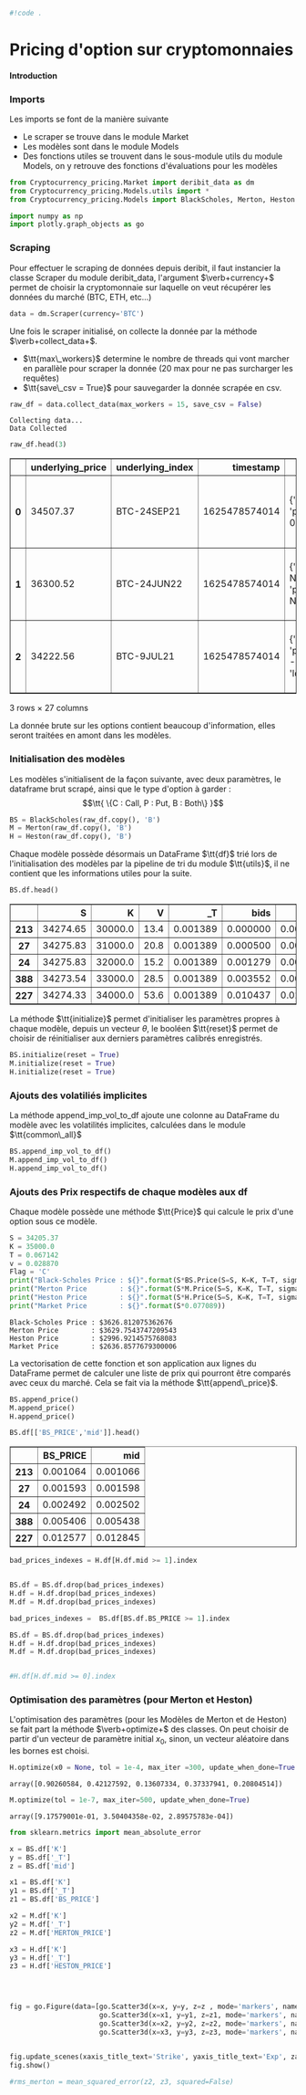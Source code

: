 ```python
#!code .
```

# Pricing d'option sur cryptomonnaies
#### Introduction

### Imports

Les imports se font de la manière suivante
- Le scraper se trouve dans le module Market
- Les modèles sont dans le module Models
- Des fonctions utiles se trouvent dans le sous-module utils du module Models, on y retrouve des fonctions d'évaluations pour les modèles


```python
from Cryptocurrency_pricing.Market import deribit_data as dm
from Cryptocurrency_pricing.Models.utils import *
from Cryptocurrency_pricing.Models import BlackScholes, Merton, Heston

import numpy as np
import plotly.graph_objects as go   
```

### Scraping

Pour effectuer le scraping de données depuis deribit, il faut instancier la classe Scraper du module deribit_data, l'argument $\verb+currency+$ permet de choisir la cryptomonnaie sur laquelle on veut récupérer les données du marché (BTC, ETH, etc...) 


```python
data = dm.Scraper(currency='BTC')
```

Une fois le scraper initialisé, on collecte la donnée par la méthode $\verb+collect_data+$.
- $\tt{max\_workers}$ determine le nombre de threads qui vont marcher en parallèle pour scraper la donnée (20 max pour ne pas surcharger les requêtes)
- $\tt{save\_csv = True}$ pour sauvegarder la donnée scrapée en csv.



```python
raw_df = data.collect_data(max_workers = 15, save_csv = False)
```

    Collecting data...
    Data Collected



```python
raw_df.head(3)
```




<div>
<style scoped>
    .dataframe tbody tr th:only-of-type {
        vertical-align: middle;
    }

    .dataframe tbody tr th {
        vertical-align: top;
    }

    .dataframe thead th {
        text-align: right;
    }
</style>
<table border="1" class="dataframe">
  <thead>
    <tr style="text-align: right;">
      <th></th>
      <th>underlying_price</th>
      <th>underlying_index</th>
      <th>timestamp</th>
      <th>stats</th>
      <th>state</th>
      <th>settlement_price</th>
      <th>open_interest</th>
      <th>min_price</th>
      <th>max_price</th>
      <th>mark_price</th>
      <th>...</th>
      <th>change_id</th>
      <th>bids</th>
      <th>bid_iv</th>
      <th>best_bid_price</th>
      <th>best_bid_amount</th>
      <th>best_ask_price</th>
      <th>best_ask_amount</th>
      <th>asks</th>
      <th>ask_iv</th>
      <th>option_type</th>
    </tr>
  </thead>
  <tbody>
    <tr>
      <th>0</th>
      <td>34507.37</td>
      <td>BTC-24SEP21</td>
      <td>1625478574014</td>
      <td>{'volume': 0.1, 'price_change': 0.0, 'low': 0....</td>
      <td>open</td>
      <td>0.27</td>
      <td>539.1</td>
      <td>0.2040</td>
      <td>0.3635</td>
      <td>0.271508</td>
      <td>...</td>
      <td>32733059720</td>
      <td>[[0.267, 0.6], [0.2665, 0.6], [0.2315, 1.0], [...</td>
      <td>87.60</td>
      <td>0.2670</td>
      <td>0.6</td>
      <td>0.2890</td>
      <td>0.3</td>
      <td>[[0.289, 0.3], [0.2895, 20.2], [0.3115, 1.0], ...</td>
      <td>99.40</td>
      <td>P</td>
    </tr>
    <tr>
      <th>1</th>
      <td>36300.52</td>
      <td>BTC-24JUN22</td>
      <td>1625478574014</td>
      <td>{'volume': None, 'price_change': None, 'low': ...</td>
      <td>open</td>
      <td>0.41</td>
      <td>0.0</td>
      <td>0.3385</td>
      <td>0.5140</td>
      <td>0.414394</td>
      <td>...</td>
      <td>32733056884</td>
      <td>[[0.374, 12.0], [0.3405, 1.0], [0.202, 0.4], [...</td>
      <td>79.92</td>
      <td>0.3740</td>
      <td>12.0</td>
      <td>0.4570</td>
      <td>12.0</td>
      <td>[[0.457, 12.0], [0.4905, 1.0]]</td>
      <td>106.33</td>
      <td>C</td>
    </tr>
    <tr>
      <th>2</th>
      <td>34222.56</td>
      <td>BTC-9JUL21</td>
      <td>1625478574014</td>
      <td>{'volume': 1.1, 'price_change': -21.978, 'low'...</td>
      <td>open</td>
      <td>0.10</td>
      <td>19.7</td>
      <td>0.0680</td>
      <td>0.1480</td>
      <td>0.103744</td>
      <td>...</td>
      <td>32733058155</td>
      <td>[[0.1025, 3.0], [0.1015, 1.7], [0.0975, 0.4], ...</td>
      <td>97.46</td>
      <td>0.1025</td>
      <td>3.0</td>
      <td>0.1055</td>
      <td>3.0</td>
      <td>[[0.1055, 3.0], [0.106, 0.7], [0.1065, 1.0], [...</td>
      <td>109.16</td>
      <td>C</td>
    </tr>
  </tbody>
</table>
<p>3 rows × 27 columns</p>
</div>



La donnée brute sur les options contient beaucoup d'information, elles seront traitées en amont dans les modèles.

### Initialisation des modèles

Les modèles s'initialisent de la façon suivante, avec deux paramètres, le dataframe brut scrapé, ainsi que le type d'option à garder : $$\tt{ \{C : Call, P : Put, B : Both\} }$$


```python
BS = BlackScholes(raw_df.copy(), 'B')
M = Merton(raw_df.copy(), 'B')
H = Heston(raw_df.copy(), 'B')
```

Chaque modèle possède désormais un DataFrame $\tt{df}$ trié lors de l'initialisation des modèles par la pipeline de tri du module $\tt{utils}$, il ne contient que les informations utiles pour la suite.


```python
BS.df.head()
```




<div>
<style scoped>
    .dataframe tbody tr th:only-of-type {
        vertical-align: middle;
    }

    .dataframe tbody tr th {
        vertical-align: top;
    }

    .dataframe thead th {
        text-align: right;
    }
</style>
<table border="1" class="dataframe">
  <thead>
    <tr style="text-align: right;">
      <th></th>
      <th>S</th>
      <th>K</th>
      <th>V</th>
      <th>_T</th>
      <th>bids</th>
      <th>asks</th>
      <th>last_price</th>
      <th>mark_price</th>
      <th>option_type</th>
      <th>mid_iv</th>
      <th>mark_iv</th>
      <th>mid</th>
      <th>moneyness</th>
      <th>I_VOL</th>
      <th>IV_moneyness</th>
      <th>BS_PRICE</th>
    </tr>
  </thead>
  <tbody>
    <tr>
      <th>213</th>
      <td>34274.65</td>
      <td>30000.0</td>
      <td>13.4</td>
      <td>0.001389</td>
      <td>0.000000</td>
      <td>0.002133</td>
      <td>0.0005</td>
      <td>0.000202</td>
      <td>P</td>
      <td>65.625</td>
      <td>115.39</td>
      <td>0.001066</td>
      <td>1.142488</td>
      <td>0.811455</td>
      <td>42238.520998</td>
      <td>0.001064</td>
    </tr>
    <tr>
      <th>27</th>
      <td>34275.83</td>
      <td>31000.0</td>
      <td>20.8</td>
      <td>0.001389</td>
      <td>0.000500</td>
      <td>0.002695</td>
      <td>0.0010</td>
      <td>0.000930</td>
      <td>P</td>
      <td>115.080</td>
      <td>115.25</td>
      <td>0.001598</td>
      <td>1.105672</td>
      <td>0.631219</td>
      <td>54301.027215</td>
      <td>0.001593</td>
    </tr>
    <tr>
      <th>24</th>
      <td>34275.83</td>
      <td>32000.0</td>
      <td>15.2</td>
      <td>0.001389</td>
      <td>0.001279</td>
      <td>0.003725</td>
      <td>0.0020</td>
      <td>0.002008</td>
      <td>P</td>
      <td>100.650</td>
      <td>101.15</td>
      <td>0.002502</td>
      <td>1.071120</td>
      <td>0.449373</td>
      <td>76274.719335</td>
      <td>0.002492</td>
    </tr>
    <tr>
      <th>388</th>
      <td>34273.54</td>
      <td>33000.0</td>
      <td>28.5</td>
      <td>0.001389</td>
      <td>0.003552</td>
      <td>0.007324</td>
      <td>0.0040</td>
      <td>0.004897</td>
      <td>P</td>
      <td>89.910</td>
      <td>89.21</td>
      <td>0.005438</td>
      <td>1.038592</td>
      <td>0.266652</td>
      <td>128532.664844</td>
      <td>0.005406</td>
    </tr>
    <tr>
      <th>227</th>
      <td>34274.33</td>
      <td>34000.0</td>
      <td>53.6</td>
      <td>0.001389</td>
      <td>0.010437</td>
      <td>0.015253</td>
      <td>0.0115</td>
      <td>0.012091</td>
      <td>P</td>
      <td>78.445</td>
      <td>78.93</td>
      <td>0.012845</td>
      <td>1.008069</td>
      <td>0.066302</td>
      <td>516945.232329</td>
      <td>0.012577</td>
    </tr>
  </tbody>
</table>
</div>



La méthode $\tt{initialize}$ permet d'initialiser les paramètres propres à chaque modèle, depuis un vecteur $\theta$, le booléen $\tt{reset}$ permet de choisir de réinitialiser aux derniers paramètres calibrés enregistrés.


```python
BS.initialize(reset = True)
M.initialize(reset = True)
H.initialize(reset = True)
```

### Ajouts des volatiliés implicites

La méthode append_imp_vol_to_df ajoute une colonne au DataFrame du modèle avec les volatilités implicites, calculées  dans le module $\tt{common\_all}$


```python
BS.append_imp_vol_to_df()
M.append_imp_vol_to_df()
H.append_imp_vol_to_df()
```

### Ajouts des Prix respectifs de chaque modèles aux df 

Chaque modèle possède une méthode $\tt{Price}$ qui calcule le prix d'une option sous ce modèle.


```python
S = 34205.37
K = 35000.0
T = 0.067142
v = 0.028870
Flag = 'C'
print("Black-Scholes Price : ${}".format(S*BS.Price(S=S, K=K, T=T, sigma=v, CallPutFlag=Flag)))
print("Merton Price        : ${}".format(S*M.Price(S=S, K=K, T=T, sigma=v, CallPutFlag=Flag)))
print("Heston Price        : ${}".format(S*H.Price(S=S, K=K, T=T, sigma=v, CallPutFlag=Flag)))
print("Market Price        : ${}".format(S*0.077089))
```

    Black-Scholes Price : $3626.812075362676
    Merton Price        : $3629.7543747209543
    Heston Price        : $2996.9214575768083
    Market Price        : $2636.8577679300006


La vectorisation de cette fonction et son application aux lignes du DataFrame permet de calculer une liste de prix qui pourront être comparés avec ceux du marché. Cela se fait via la méthode $\tt{append\_price}$.


```python
BS.append_price()
M.append_price()
H.append_price()

BS.df[['BS_PRICE','mid']].head()
```




<div>
<style scoped>
    .dataframe tbody tr th:only-of-type {
        vertical-align: middle;
    }

    .dataframe tbody tr th {
        vertical-align: top;
    }

    .dataframe thead th {
        text-align: right;
    }
</style>
<table border="1" class="dataframe">
  <thead>
    <tr style="text-align: right;">
      <th></th>
      <th>BS_PRICE</th>
      <th>mid</th>
    </tr>
  </thead>
  <tbody>
    <tr>
      <th>213</th>
      <td>0.001064</td>
      <td>0.001066</td>
    </tr>
    <tr>
      <th>27</th>
      <td>0.001593</td>
      <td>0.001598</td>
    </tr>
    <tr>
      <th>24</th>
      <td>0.002492</td>
      <td>0.002502</td>
    </tr>
    <tr>
      <th>388</th>
      <td>0.005406</td>
      <td>0.005438</td>
    </tr>
    <tr>
      <th>227</th>
      <td>0.012577</td>
      <td>0.012845</td>
    </tr>
  </tbody>
</table>
</div>




```python
bad_prices_indexes = H.df[H.df.mid >= 1].index


BS.df = BS.df.drop(bad_prices_indexes)
H.df = H.df.drop(bad_prices_indexes)
M.df = M.df.drop(bad_prices_indexes)

bad_prices_indexes =  BS.df[BS.df.BS_PRICE >= 1].index

BS.df = BS.df.drop(bad_prices_indexes)
H.df = H.df.drop(bad_prices_indexes)
M.df = M.df.drop(bad_prices_indexes)



```


```python
#H.df[H.df.mid >= 0].index
```

### Optimisation des paramètres (pour Merton et Heston)

L'optimisation des paramètres (pour les Modèles de Merton et de Heston) se fait part la méthode $\verb+optimize+$ des classes. On peut choisir de partir d'un vecteur de paramètre initial $x_0$, sinon, un vecteur aléatoire dans les bornes est choisi.


```python
H.optimize(x0 = None, tol = 1e-4, max_iter =300, update_when_done=True )
```




    array([0.90260584, 0.42127592, 0.13607334, 0.37337941, 0.20804514])




```python
M.optimize(tol = 1e-7, max_iter=500, update_when_done=True)
```




    array([9.17579001e-01, 3.50404358e-02, 2.89575783e-04])




```python
from sklearn.metrics import mean_absolute_error

x = BS.df['K']
y = BS.df['_T']
z = BS.df['mid']

x1 = BS.df['K']
y1 = BS.df['_T']
z1 = BS.df['BS_PRICE']

x2 = M.df['K']
y2 = M.df['_T']
z2 = M.df['MERTON_PRICE']

x3 = H.df['K']
y3 = H.df['_T']
z3 = H.df['HESTON_PRICE']




fig = go.Figure(data=[go.Scatter3d(x=x, y=y, z=z , mode='markers', name='Real Market Price', marker=dict(opacity=0.8)),
                      go.Scatter3d(x=x1, y=y1, z=z1, mode='markers', name='BlackScholes Model Price', marker=dict(opacity=0.8)),
                      go.Scatter3d(x=x2, y=y2, z=z2, mode='markers', name='Merton Model Price', marker=dict(opacity=0.8),),
                      go.Scatter3d(x=x3, y=y3, z=z3, mode='markers', name='Heston Model Price', marker=dict(opacity=0.8))])


fig.update_scenes(xaxis_title_text='Strike', yaxis_title_text='Exp', zaxis_title_text='Price') 
fig.show()

#rms_merton = mean_squared_error(z2, z3, squared=False)


```


<div>                            <div id="3d0a502d-aa73-4d85-bbbe-9289d56b41b4" class="plotly-graph-div" style="height:525px; width:100%;"></div>            <script type="text/javascript">                require(["plotly"], function(Plotly) {                    window.PLOTLYENV=window.PLOTLYENV || {};                                    if (document.getElementById("3d0a502d-aa73-4d85-bbbe-9289d56b41b4")) {                    Plotly.newPlot(                        "3d0a502d-aa73-4d85-bbbe-9289d56b41b4",                        [{"marker": {"opacity": 0.8}, "mode": "markers", "name": "Real Market Price", "type": "scatter3d", "x": [30000.0, 31000.0, 32000.0, 33000.0, 34000.0, 35000.0, 36000.0, 37000.0, 38000.0, 34000.0, 36000.0, 26000.0, 28000.0, 29000.0, 30000.0, 31000.0, 32000.0, 33000.0, 34000.0, 35000.0, 36000.0, 37000.0, 38000.0, 40000.0, 42000.0, 24000.0, 26000.0, 28000.0, 30000.0, 31000.0, 32000.0, 34000.0, 35000.0, 36000.0, 38000.0, 40000.0, 42000.0, 45000.0, 28000.0, 30000.0, 32000.0, 34000.0, 38000.0, 40000.0, 42000.0, 20000.0, 25000.0, 26000.0, 28000.0, 30000.0, 32000.0, 34000.0, 35000.0, 36000.0, 40000.0, 45000.0, 50000.0, 60000.0, 25000.0, 30000.0, 35000.0, 45000.0, 50000.0, 55000.0, 60000.0, 70000.0, 24000.0, 30000.0, 32000.0, 36000.0, 44000.0, 48000.0, 56000.0, 60000.0, 72000.0], "y": [0.0013887378514070067, 0.0013887378514070067, 0.0013887378514070067, 0.0013887378514070067, 0.0013887378514070067, 0.0013887378514070067, 0.0013887378514070067, 0.0013887378514070067, 0.0013887378514070067, 0.004128463878804267, 0.004128463878804267, 0.009607915933598787, 0.009607915933598787, 0.009607915933598787, 0.009607915933598787, 0.009607915933598787, 0.009607915933598787, 0.009607915933598787, 0.009607915933598787, 0.009607915933598787, 0.009607915933598787, 0.009607915933598787, 0.009607915933598787, 0.009607915933598787, 0.009607915933598787, 0.02878599812537961, 0.02878599812537961, 0.02878599812537961, 0.02878599812537961, 0.02878599812537961, 0.02878599812537961, 0.02878599812537961, 0.02878599812537961, 0.02878599812537961, 0.02878599812537961, 0.02878599812537961, 0.02878599812537961, 0.02878599812537961, 0.04796408031716043, 0.04796408031716043, 0.04796408031716043, 0.04796408031716043, 0.04796408031716043, 0.04796408031716043, 0.04796408031716043, 0.06714216250894126, 0.06714216250894126, 0.06714216250894126, 0.06714216250894126, 0.06714216250894126, 0.06714216250894126, 0.06714216250894126, 0.06714216250894126, 0.06714216250894126, 0.06714216250894126, 0.06714216250894126, 0.06714216250894126, 0.06714216250894126, 0.14385449127606453, 0.14385449127606453, 0.14385449127606453, 0.14385449127606453, 0.14385449127606453, 0.14385449127606453, 0.14385449127606453, 0.14385449127606453, 0.22056682004318784, 0.22056682004318784, 0.22056682004318784, 0.22056682004318784, 0.22056682004318784, 0.22056682004318784, 0.22056682004318784, 0.22056682004318784, 0.22056682004318784], "z": [0.00106640625, 0.0015975029726516053, 0.00250160630036899, 0.005438276429665824, 0.012844996780068625, 0.007454539667527555, 0.002113006801594046, 0.0011703747072599531, 0.000974406991260924, 0.02068742332643704, 0.00512750367341005, 0.001881867290948667, 0.006806065328422077, 0.004384890656063618, 0.023061798970185978, 0.009409976617905064, 0.014131033155892515, 0.02045675055200624, 0.03599373442691029, 0.023473380521087783, 0.021528198676730965, 0.0071913557058185165, 0.005450479457550956, 0.00203290456351785, 0.0012492187500000001, 0.003623168963745109, 0.006543402979383353, 0.010986273946360155, 0.01918148303649224, 0.02511588853999948, 0.0329126755664284, 0.05498632320274134, 0.04708342125872908, 0.035405771146842575, 0.01840713757931892, 0.009714135349654082, 0.005161639821594033, 0.0025746314886314885, 0.020349024607930637, 0.030731136166522118, 0.04610048864403918, 0.07122154268145647, 0.03127491267046315, 0.01901332808687696, 0.01100754578754579, 0.006258257353797559, 0.03305626282530216, 0.02991785526647038, 0.040852900130171614, 0.042799865709842705, 0.09316088639095375, 0.08768332322630651, 0.07708873307543523, 0.06347444832062638, 0.03250354128432234, 0.011230642974255071, 0.009081392845841887, 0.003139099144434066, 0.03722468166117389, 0.09716253352795139, 0.125332403662385, 0.04175280414150129, 0.030905656665678224, 0.019573827274780638, 0.011731439053528286, 0.006615955578473444, 0.061015719974312224, 0.10321091322582551, 0.1419917839645385, 0.15075195866482186, 0.08230751071878334, 0.06781079446618832, 0.049930760521215145, 0.03761489852604219, 0.026930253906250003]}, {"marker": {"opacity": 0.8}, "mode": "markers", "name": "BlackScholes Model Price", "type": "scatter3d", "x": [30000.0, 31000.0, 32000.0, 33000.0, 34000.0, 35000.0, 36000.0, 37000.0, 38000.0, 34000.0, 36000.0, 26000.0, 28000.0, 29000.0, 30000.0, 31000.0, 32000.0, 33000.0, 34000.0, 35000.0, 36000.0, 37000.0, 38000.0, 40000.0, 42000.0, 24000.0, 26000.0, 28000.0, 30000.0, 31000.0, 32000.0, 34000.0, 35000.0, 36000.0, 38000.0, 40000.0, 42000.0, 45000.0, 28000.0, 30000.0, 32000.0, 34000.0, 38000.0, 40000.0, 42000.0, 20000.0, 25000.0, 26000.0, 28000.0, 30000.0, 32000.0, 34000.0, 35000.0, 36000.0, 40000.0, 45000.0, 50000.0, 60000.0, 25000.0, 30000.0, 35000.0, 45000.0, 50000.0, 55000.0, 60000.0, 70000.0, 24000.0, 30000.0, 32000.0, 36000.0, 44000.0, 48000.0, 56000.0, 60000.0, 72000.0], "y": [0.0013887378514070067, 0.0013887378514070067, 0.0013887378514070067, 0.0013887378514070067, 0.0013887378514070067, 0.0013887378514070067, 0.0013887378514070067, 0.0013887378514070067, 0.0013887378514070067, 0.004128463878804267, 0.004128463878804267, 0.009607915933598787, 0.009607915933598787, 0.009607915933598787, 0.009607915933598787, 0.009607915933598787, 0.009607915933598787, 0.009607915933598787, 0.009607915933598787, 0.009607915933598787, 0.009607915933598787, 0.009607915933598787, 0.009607915933598787, 0.009607915933598787, 0.009607915933598787, 0.02878599812537961, 0.02878599812537961, 0.02878599812537961, 0.02878599812537961, 0.02878599812537961, 0.02878599812537961, 0.02878599812537961, 0.02878599812537961, 0.02878599812537961, 0.02878599812537961, 0.02878599812537961, 0.02878599812537961, 0.02878599812537961, 0.04796408031716043, 0.04796408031716043, 0.04796408031716043, 0.04796408031716043, 0.04796408031716043, 0.04796408031716043, 0.04796408031716043, 0.06714216250894126, 0.06714216250894126, 0.06714216250894126, 0.06714216250894126, 0.06714216250894126, 0.06714216250894126, 0.06714216250894126, 0.06714216250894126, 0.06714216250894126, 0.06714216250894126, 0.06714216250894126, 0.06714216250894126, 0.06714216250894126, 0.14385449127606453, 0.14385449127606453, 0.14385449127606453, 0.14385449127606453, 0.14385449127606453, 0.14385449127606453, 0.14385449127606453, 0.14385449127606453, 0.22056682004318784, 0.22056682004318784, 0.22056682004318784, 0.22056682004318784, 0.22056682004318784, 0.22056682004318784, 0.22056682004318784, 0.22056682004318784, 0.22056682004318784], "z": [0.0010640453052885301, 0.0015930390288502738, 0.002492245849659236, 0.005405844086069145, 0.012576789440423397, 0.007528169155310849, 0.0021240223386335133, 0.0011746295983148802, 0.000977126739539036, 0.019439280025892458, 0.005199709614374104, 0.0018677907116020354, 0.0067454995604084855, 0.004336464981821719, 0.02279529092540189, 0.009256341628949283, 0.013819013451717765, 0.01971423238308212, 0.03079795661522411, 0.024795068893549654, 0.02212324373051011, 0.007343620382939786, 0.005541130592706001, 0.0020586967663431266, 0.001262121110503639, 0.0035627088505742477, 0.0064122422167733895, 0.01070812581899716, 0.018510542482675252, 0.024019053586022743, 0.030957617714060248, 0.034662043865139935, 0.05454504534535687, 0.03821712243299835, 0.019227100673718578, 0.010036478145613703, 0.005303361381648941, 0.002632412232394049, 0.019546961113336536, 0.029048035044113796, 0.04179722920182094, 0.03381713628603933, 0.03349148654109779, 0.02000400986336981, 0.01148133808979801, 0.006100208921709538, 0.031895613538207135, 0.028723154833441455, 0.038768679753529156, 0.039666338892645925, 0.0821639672654868, 0.03173945975468939, 0.10601295651874665, 0.07487704410469576, 0.03476289394316945, 0.011750718808115068, 0.009400260264498472, 0.0032230737507576435, 0.03454251722119661, 0.08412507249784085, 0.2643973932196957, 0.04551728519025833, 0.03302888659917547, 0.020714885872078148, 0.012345017767610267, 0.006906721704453889, 0.055395020736511036, 0.08336739614449762, 0.09974880936331942, 0.2634034277075159, 0.09418050987813853, 0.07532957512907457, 0.05394793369185402, 0.040368233997740255, 0.028499860144139855]}, {"marker": {"opacity": 0.8}, "mode": "markers", "name": "Merton Model Price", "type": "scatter3d", "x": [30000.0, 31000.0, 32000.0, 33000.0, 34000.0, 35000.0, 36000.0, 37000.0, 38000.0, 34000.0, 36000.0, 26000.0, 28000.0, 29000.0, 30000.0, 31000.0, 32000.0, 33000.0, 34000.0, 35000.0, 36000.0, 37000.0, 38000.0, 40000.0, 42000.0, 24000.0, 26000.0, 28000.0, 30000.0, 31000.0, 32000.0, 34000.0, 35000.0, 36000.0, 38000.0, 40000.0, 42000.0, 45000.0, 28000.0, 30000.0, 32000.0, 34000.0, 38000.0, 40000.0, 42000.0, 20000.0, 25000.0, 26000.0, 28000.0, 30000.0, 32000.0, 34000.0, 35000.0, 36000.0, 40000.0, 45000.0, 50000.0, 60000.0, 25000.0, 30000.0, 35000.0, 45000.0, 50000.0, 55000.0, 60000.0, 70000.0, 24000.0, 30000.0, 32000.0, 36000.0, 44000.0, 48000.0, 56000.0, 60000.0, 72000.0], "y": [0.0013887372493350766, 0.0013887372493350766, 0.0013887372493350766, 0.0013887372493350766, 0.0013887372493350766, 0.0013887372493350766, 0.0013887372493350766, 0.0013887372493350766, 0.0013887372493350766, 0.0041284632767323364, 0.0041284632767323364, 0.009607915331526858, 0.009607915331526858, 0.009607915331526858, 0.009607915331526858, 0.009607915331526858, 0.009607915331526858, 0.009607915331526858, 0.009607915331526858, 0.009607915331526858, 0.009607915331526858, 0.009607915331526858, 0.009607915331526858, 0.009607915331526858, 0.009607915331526858, 0.02878599752330768, 0.02878599752330768, 0.02878599752330768, 0.02878599752330768, 0.02878599752330768, 0.02878599752330768, 0.02878599752330768, 0.02878599752330768, 0.02878599752330768, 0.02878599752330768, 0.02878599752330768, 0.02878599752330768, 0.02878599752330768, 0.0479640797150885, 0.0479640797150885, 0.0479640797150885, 0.0479640797150885, 0.0479640797150885, 0.0479640797150885, 0.0479640797150885, 0.06714216190686932, 0.06714216190686932, 0.06714216190686932, 0.06714216190686932, 0.06714216190686932, 0.06714216190686932, 0.06714216190686932, 0.06714216190686932, 0.06714216190686932, 0.06714216190686932, 0.06714216190686932, 0.06714216190686932, 0.06714216190686932, 0.1438544906739926, 0.1438544906739926, 0.1438544906739926, 0.1438544906739926, 0.1438544906739926, 0.1438544906739926, 0.1438544906739926, 0.1438544906739926, 0.2205668194411159, 0.2205668194411159, 0.2205668194411159, 0.2205668194411159, 0.2205668194411159, 0.2205668194411159, 0.2205668194411159, 0.2205668194411159, 0.2205668194411159], "z": [0.0011098811055146895, 0.0017259702557893496, 0.002819495975704286, 0.0060499260224047245, 0.013603766549196752, 0.007528490756938666, 0.0021240551771268654, 0.0011746361330985918, 0.000977215528658218, 0.022508081653469993, 0.005199920827263979, 0.0018749010008699857, 0.0067993398737456155, 0.004466679659023848, 0.02320437560823261, 0.010263189614474465, 0.016192267221173135, 0.024290579619319314, 0.03803881669376762, 0.024799311988493805, 0.022124748264955484, 0.0073439842989541666, 0.005541336965905451, 0.002058752707171805, 0.0012621480733547683, 0.003569791595270244, 0.006444326146421165, 0.010886091435852825, 0.019720997660683685, 0.02713169185900596, 0.038150035806133034, 0.056379651890319946, 0.05456695882540979, 0.03822419437531705, 0.019228975598182697, 0.01003718654930247, 0.005303664902667771, 0.0026325314731148754, 0.019881636114179663, 0.031125795835020807, 0.053746464978069765, 0.06991743924981675, 0.03349658342348474, 0.020006191884540118, 0.011482349800237294, 0.0061038430299968065, 0.03196936083289003, 0.02884837055580108, 0.03931064283111524, 0.042631851617813035, 0.09890780400819284, 0.0821549488379146, 0.10609895868468718, 0.074906188482599, 0.03476786900066562, 0.011751786983358594, 0.009400873975851824, 0.003223223976793189, 0.034695759631939105, 0.09011637267709922, 0.26487212669462273, 0.04552498843459966, 0.03303293376383646, 0.020716958322521527, 0.012346093037854616, 0.006907199175577824, 0.05556733682804994, 0.09143546152797219, 0.14305963279733658, 0.2637404264746402, 0.0942054274673325, 0.07534428836354885, 0.053955022383332316, 0.04037293157754549, 0.028502298687971033]}, {"marker": {"opacity": 0.8}, "mode": "markers", "name": "Heston Model Price", "type": "scatter3d", "x": [30000.0, 31000.0, 32000.0, 33000.0, 34000.0, 35000.0, 36000.0, 37000.0, 38000.0, 34000.0, 36000.0, 26000.0, 28000.0, 29000.0, 30000.0, 31000.0, 32000.0, 33000.0, 34000.0, 35000.0, 36000.0, 37000.0, 38000.0, 40000.0, 42000.0, 24000.0, 26000.0, 28000.0, 30000.0, 31000.0, 32000.0, 34000.0, 35000.0, 36000.0, 38000.0, 40000.0, 42000.0, 45000.0, 28000.0, 30000.0, 32000.0, 34000.0, 38000.0, 40000.0, 42000.0, 20000.0, 25000.0, 26000.0, 28000.0, 30000.0, 32000.0, 34000.0, 35000.0, 36000.0, 40000.0, 45000.0, 50000.0, 60000.0, 25000.0, 30000.0, 35000.0, 45000.0, 50000.0, 55000.0, 60000.0, 70000.0, 24000.0, 30000.0, 32000.0, 36000.0, 44000.0, 48000.0, 56000.0, 60000.0, 72000.0], "y": [0.0013887367104286473, 0.0013887367104286473, 0.0013887367104286473, 0.0013887367104286473, 0.0013887367104286473, 0.0013887367104286473, 0.0013887367104286473, 0.0013887367104286473, 0.0013887367104286473, 0.004128462737825907, 0.004128462737825907, 0.009607914792620428, 0.009607914792620428, 0.009607914792620428, 0.009607914792620428, 0.009607914792620428, 0.009607914792620428, 0.009607914792620428, 0.009607914792620428, 0.009607914792620428, 0.009607914792620428, 0.009607914792620428, 0.009607914792620428, 0.009607914792620428, 0.009607914792620428, 0.02878599698440125, 0.02878599698440125, 0.02878599698440125, 0.02878599698440125, 0.02878599698440125, 0.02878599698440125, 0.02878599698440125, 0.02878599698440125, 0.02878599698440125, 0.02878599698440125, 0.02878599698440125, 0.02878599698440125, 0.02878599698440125, 0.04796407917618207, 0.04796407917618207, 0.04796407917618207, 0.04796407917618207, 0.04796407917618207, 0.04796407917618207, 0.04796407917618207, 0.06714216136796289, 0.06714216136796289, 0.06714216136796289, 0.06714216136796289, 0.06714216136796289, 0.06714216136796289, 0.06714216136796289, 0.06714216136796289, 0.06714216136796289, 0.06714216136796289, 0.06714216136796289, 0.06714216136796289, 0.06714216136796289, 0.1438544901350862, 0.1438544901350862, 0.1438544901350862, 0.1438544901350862, 0.1438544901350862, 0.1438544901350862, 0.1438544901350862, 0.1438544901350862, 0.22056681890220947, 0.22056681890220947, 0.22056681890220947, 0.22056681890220947, 0.22056681890220947, 0.22056681890220947, 0.22056681890220947, 0.22056681890220947, 0.22056681890220947], "z": [-3.482175873446541e-06, 2.698614257492667e-05, 0.0003341361877754202, 0.002532516323624171, 0.010420173040324924, 0.00612911358258647, 0.0013711970182635853, 0.00020019790935834055, 2.3214092104927084e-05, 0.020673275921863618, 0.007335637812057553, 3.600907404528984e-05, 0.000463040732215634, 0.0012842382334868115, 0.0030955351018238137, 0.006549264798910891, 0.012401094110079308, 0.0213711532514893, 0.033950657626309215, 0.02720110567957866, 0.017592089388660064, 0.010845429904068516, 0.006399697422889363, 0.0019526411379967158, 0.0005094696193635778, 0.000643168223111318, 0.002510248642224519, 0.007416670825170271, 0.017583300825195772, 0.025297462353479516, 0.03506508593923729, 0.06101797575150664, 0.05392075645312351, 0.04288232482119912, 0.026185567779408597, 0.015306192599706196, 0.008587555232105089, 0.0033744486821265522, 0.016620676681673274, 0.030979305263235613, 0.05181110961599917, 0.0794729953020881, 0.04276358933616377, 0.029234977664505755, 0.019601723365336346, 0.0009220580911716292, 0.009876384527893172, 0.01401096360808975, 0.025745515181599475, 0.04280283578649702, 0.06567887061860425, 0.09440333827405176, 0.08761564206563331, 0.07615619053782371, 0.041997273324643175, 0.018690386906657055, 0.00787518649347629, 0.0012657317976001645, 0.03083293330526389, 0.07884171979634885, 0.13418598150394842, 0.05312166119670807, 0.03274585841439036, 0.020051592797766655, 0.01226357583985164, 0.004594755923169263, 0.0416816942549544, 0.1058399231802122, 0.13438047610133286, 0.15770290528875372, 0.09027002057298221, 0.06807850637766877, 0.03876141801112666, 0.029291611013202174, 0.0128910398553463]}],                        {"scene": {"xaxis": {"title": {"text": "Strike"}}, "yaxis": {"title": {"text": "Exp"}}, "zaxis": {"title": {"text": "Price"}}}, "template": {"data": {"bar": [{"error_x": {"color": "#2a3f5f"}, "error_y": {"color": "#2a3f5f"}, "marker": {"line": {"color": "#E5ECF6", "width": 0.5}}, "type": "bar"}], "barpolar": [{"marker": {"line": {"color": "#E5ECF6", "width": 0.5}}, "type": "barpolar"}], "carpet": [{"aaxis": {"endlinecolor": "#2a3f5f", "gridcolor": "white", "linecolor": "white", "minorgridcolor": "white", "startlinecolor": "#2a3f5f"}, "baxis": {"endlinecolor": "#2a3f5f", "gridcolor": "white", "linecolor": "white", "minorgridcolor": "white", "startlinecolor": "#2a3f5f"}, "type": "carpet"}], "choropleth": [{"colorbar": {"outlinewidth": 0, "ticks": ""}, "type": "choropleth"}], "contour": [{"colorbar": {"outlinewidth": 0, "ticks": ""}, "colorscale": [[0.0, "#0d0887"], [0.1111111111111111, "#46039f"], [0.2222222222222222, "#7201a8"], [0.3333333333333333, "#9c179e"], [0.4444444444444444, "#bd3786"], [0.5555555555555556, "#d8576b"], [0.6666666666666666, "#ed7953"], [0.7777777777777778, "#fb9f3a"], [0.8888888888888888, "#fdca26"], [1.0, "#f0f921"]], "type": "contour"}], "contourcarpet": [{"colorbar": {"outlinewidth": 0, "ticks": ""}, "type": "contourcarpet"}], "heatmap": [{"colorbar": {"outlinewidth": 0, "ticks": ""}, "colorscale": [[0.0, "#0d0887"], [0.1111111111111111, "#46039f"], [0.2222222222222222, "#7201a8"], [0.3333333333333333, "#9c179e"], [0.4444444444444444, "#bd3786"], [0.5555555555555556, "#d8576b"], [0.6666666666666666, "#ed7953"], [0.7777777777777778, "#fb9f3a"], [0.8888888888888888, "#fdca26"], [1.0, "#f0f921"]], "type": "heatmap"}], "heatmapgl": [{"colorbar": {"outlinewidth": 0, "ticks": ""}, "colorscale": [[0.0, "#0d0887"], [0.1111111111111111, "#46039f"], [0.2222222222222222, "#7201a8"], [0.3333333333333333, "#9c179e"], [0.4444444444444444, "#bd3786"], [0.5555555555555556, "#d8576b"], [0.6666666666666666, "#ed7953"], [0.7777777777777778, "#fb9f3a"], [0.8888888888888888, "#fdca26"], [1.0, "#f0f921"]], "type": "heatmapgl"}], "histogram": [{"marker": {"colorbar": {"outlinewidth": 0, "ticks": ""}}, "type": "histogram"}], "histogram2d": [{"colorbar": {"outlinewidth": 0, "ticks": ""}, "colorscale": [[0.0, "#0d0887"], [0.1111111111111111, "#46039f"], [0.2222222222222222, "#7201a8"], [0.3333333333333333, "#9c179e"], [0.4444444444444444, "#bd3786"], [0.5555555555555556, "#d8576b"], [0.6666666666666666, "#ed7953"], [0.7777777777777778, "#fb9f3a"], [0.8888888888888888, "#fdca26"], [1.0, "#f0f921"]], "type": "histogram2d"}], "histogram2dcontour": [{"colorbar": {"outlinewidth": 0, "ticks": ""}, "colorscale": [[0.0, "#0d0887"], [0.1111111111111111, "#46039f"], [0.2222222222222222, "#7201a8"], [0.3333333333333333, "#9c179e"], [0.4444444444444444, "#bd3786"], [0.5555555555555556, "#d8576b"], [0.6666666666666666, "#ed7953"], [0.7777777777777778, "#fb9f3a"], [0.8888888888888888, "#fdca26"], [1.0, "#f0f921"]], "type": "histogram2dcontour"}], "mesh3d": [{"colorbar": {"outlinewidth": 0, "ticks": ""}, "type": "mesh3d"}], "parcoords": [{"line": {"colorbar": {"outlinewidth": 0, "ticks": ""}}, "type": "parcoords"}], "pie": [{"automargin": true, "type": "pie"}], "scatter": [{"marker": {"colorbar": {"outlinewidth": 0, "ticks": ""}}, "type": "scatter"}], "scatter3d": [{"line": {"colorbar": {"outlinewidth": 0, "ticks": ""}}, "marker": {"colorbar": {"outlinewidth": 0, "ticks": ""}}, "type": "scatter3d"}], "scattercarpet": [{"marker": {"colorbar": {"outlinewidth": 0, "ticks": ""}}, "type": "scattercarpet"}], "scattergeo": [{"marker": {"colorbar": {"outlinewidth": 0, "ticks": ""}}, "type": "scattergeo"}], "scattergl": [{"marker": {"colorbar": {"outlinewidth": 0, "ticks": ""}}, "type": "scattergl"}], "scattermapbox": [{"marker": {"colorbar": {"outlinewidth": 0, "ticks": ""}}, "type": "scattermapbox"}], "scatterpolar": [{"marker": {"colorbar": {"outlinewidth": 0, "ticks": ""}}, "type": "scatterpolar"}], "scatterpolargl": [{"marker": {"colorbar": {"outlinewidth": 0, "ticks": ""}}, "type": "scatterpolargl"}], "scatterternary": [{"marker": {"colorbar": {"outlinewidth": 0, "ticks": ""}}, "type": "scatterternary"}], "surface": [{"colorbar": {"outlinewidth": 0, "ticks": ""}, "colorscale": [[0.0, "#0d0887"], [0.1111111111111111, "#46039f"], [0.2222222222222222, "#7201a8"], [0.3333333333333333, "#9c179e"], [0.4444444444444444, "#bd3786"], [0.5555555555555556, "#d8576b"], [0.6666666666666666, "#ed7953"], [0.7777777777777778, "#fb9f3a"], [0.8888888888888888, "#fdca26"], [1.0, "#f0f921"]], "type": "surface"}], "table": [{"cells": {"fill": {"color": "#EBF0F8"}, "line": {"color": "white"}}, "header": {"fill": {"color": "#C8D4E3"}, "line": {"color": "white"}}, "type": "table"}]}, "layout": {"annotationdefaults": {"arrowcolor": "#2a3f5f", "arrowhead": 0, "arrowwidth": 1}, "autotypenumbers": "strict", "coloraxis": {"colorbar": {"outlinewidth": 0, "ticks": ""}}, "colorscale": {"diverging": [[0, "#8e0152"], [0.1, "#c51b7d"], [0.2, "#de77ae"], [0.3, "#f1b6da"], [0.4, "#fde0ef"], [0.5, "#f7f7f7"], [0.6, "#e6f5d0"], [0.7, "#b8e186"], [0.8, "#7fbc41"], [0.9, "#4d9221"], [1, "#276419"]], "sequential": [[0.0, "#0d0887"], [0.1111111111111111, "#46039f"], [0.2222222222222222, "#7201a8"], [0.3333333333333333, "#9c179e"], [0.4444444444444444, "#bd3786"], [0.5555555555555556, "#d8576b"], [0.6666666666666666, "#ed7953"], [0.7777777777777778, "#fb9f3a"], [0.8888888888888888, "#fdca26"], [1.0, "#f0f921"]], "sequentialminus": [[0.0, "#0d0887"], [0.1111111111111111, "#46039f"], [0.2222222222222222, "#7201a8"], [0.3333333333333333, "#9c179e"], [0.4444444444444444, "#bd3786"], [0.5555555555555556, "#d8576b"], [0.6666666666666666, "#ed7953"], [0.7777777777777778, "#fb9f3a"], [0.8888888888888888, "#fdca26"], [1.0, "#f0f921"]]}, "colorway": ["#636efa", "#EF553B", "#00cc96", "#ab63fa", "#FFA15A", "#19d3f3", "#FF6692", "#B6E880", "#FF97FF", "#FECB52"], "font": {"color": "#2a3f5f"}, "geo": {"bgcolor": "white", "lakecolor": "white", "landcolor": "#E5ECF6", "showlakes": true, "showland": true, "subunitcolor": "white"}, "hoverlabel": {"align": "left"}, "hovermode": "closest", "mapbox": {"style": "light"}, "paper_bgcolor": "white", "plot_bgcolor": "#E5ECF6", "polar": {"angularaxis": {"gridcolor": "white", "linecolor": "white", "ticks": ""}, "bgcolor": "#E5ECF6", "radialaxis": {"gridcolor": "white", "linecolor": "white", "ticks": ""}}, "scene": {"xaxis": {"backgroundcolor": "#E5ECF6", "gridcolor": "white", "gridwidth": 2, "linecolor": "white", "showbackground": true, "ticks": "", "zerolinecolor": "white"}, "yaxis": {"backgroundcolor": "#E5ECF6", "gridcolor": "white", "gridwidth": 2, "linecolor": "white", "showbackground": true, "ticks": "", "zerolinecolor": "white"}, "zaxis": {"backgroundcolor": "#E5ECF6", "gridcolor": "white", "gridwidth": 2, "linecolor": "white", "showbackground": true, "ticks": "", "zerolinecolor": "white"}}, "shapedefaults": {"line": {"color": "#2a3f5f"}}, "ternary": {"aaxis": {"gridcolor": "white", "linecolor": "white", "ticks": ""}, "baxis": {"gridcolor": "white", "linecolor": "white", "ticks": ""}, "bgcolor": "#E5ECF6", "caxis": {"gridcolor": "white", "linecolor": "white", "ticks": ""}}, "title": {"x": 0.05}, "xaxis": {"automargin": true, "gridcolor": "white", "linecolor": "white", "ticks": "", "title": {"standoff": 15}, "zerolinecolor": "white", "zerolinewidth": 2}, "yaxis": {"automargin": true, "gridcolor": "white", "linecolor": "white", "ticks": "", "title": {"standoff": 15}, "zerolinecolor": "white", "zerolinewidth": 2}}}},                        {"responsive": true}                    ).then(function(){

var gd = document.getElementById('3d0a502d-aa73-4d85-bbbe-9289d56b41b4');
var x = new MutationObserver(function (mutations, observer) {{
        var display = window.getComputedStyle(gd).display;
        if (!display || display === 'none') {{
            console.log([gd, 'removed!']);
            Plotly.purge(gd);
            observer.disconnect();
        }}
}});

// Listen for the removal of the full notebook cells
var notebookContainer = gd.closest('#notebook-container');
if (notebookContainer) {{
    x.observe(notebookContainer, {childList: true});
}}

// Listen for the clearing of the current output cell
var outputEl = gd.closest('.output');
if (outputEl) {{
    x.observe(outputEl, {childList: true});
}}

                        })                };                });            </script>        </div>


La fonction $\tt{Eval\_Metrics}$ du module $\tt{utils}$ permet de calculer quelques métriques d'évaluations pour nos 3 modèles.
- RMSE, sensible aux gros écarts
- MAE, sensible aux plus petits écarts
- $R^2Score$ est le coefficient de détermination


```python
Eval_Metrics(BS=BS,M=M,H=H)
```

    =============== Root Mean Squared Error ================
    
    B&S    = 2.334 %
    MERTON    = 2.128 %
    HESTON    = 0.821 % 
    
    =============== Mean Absolute Error ================
    
    B&S    = 0.778 %
    MERTON    = 0.566 %
    HESTON    = 0.579 % 
    
    =============== R2 Score ================
    
    B&S    = 74.244 %
    MERTON    = 80.441 %
    HESTON    = 94.433 % 
    



```python

```


```python

```
